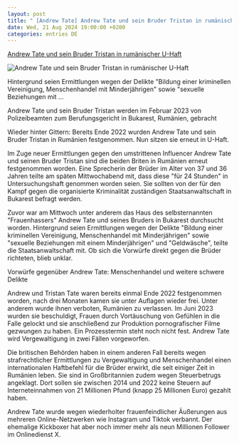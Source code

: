 ```yaml
---
layout: post
title: " [Andrew Tate] Andrew Tate und sein Bruder Tristan in rumänischer U-Haft"
date: Wed, 21 Aug 2024 19:00:00 +0200
categories: entries DE
---
```

[Andrew Tate und sein Bruder Tristan in rumänischer U-Haft](https://www.stern.de/panorama/weltgeschehen/andrew-tate-und-sein-bruder-tristan-in-rumaenischer-u-haft-34999622.html)

![Andrew Tate und sein Bruder Tristan in rumänischer U-Haft](https://image.stern.de/34999632/t/Vj/v1/w1440/r1.7778/-/andrew-tate-tristan-tate.jpg)

Hintergrund seien Ermittlungen wegen der Delikte "Bildung einer kriminellen Vereinigung, Menschenhandel mit Minderjährigen" sowie "sexuelle Beziehungen mit ...

Andrew Tate und sein Bruder Tristan werden im Februar 2023 von Polizeibeamten zum Berufungsgericht in Bukarest, Rumänien, gebracht

Wieder hinter Gittern: Bereits Ende 2022 wurden Andrew Tate und sein Bruder Tristan in Rumänien festgenommen. Nun sitzen sie erneut in U-Haft.

Im Zuge neuer Ermittlungen gegen den umstrittenen Influencer Andrew Tate und seinen Bruder Tristan sind die beiden Briten in Rumänien erneut festgenommen worden. Eine Sprecherin der Brüder im Alter von 37 und 36 Jahren teilte am späten Mittwochabend mit, dass diese "für 24 Stunden" in Untersuchungshaft genommen worden seien. Sie sollten von der für den Kampf gegen die organisierte Kriminalität zuständigen Staatsanwaltschaft in Bukarest befragt werden.

Zuvor war am Mittwoch unter anderem das Haus des selbsternannten "Frauenhassers" Andrew Tate und seines Bruders in Bukarest durchsucht worden. Hintergrund seien Ermittlungen wegen der Delikte "Bildung einer kriminellen Vereinigung, Menschenhandel mit Minderjährigen" sowie "sexuelle Beziehungen mit einem Minderjährigen" und "Geldwäsche", teilte die Staatsanwaltschaft mit. Ob sich die Vorwürfe direkt gegen die Brüder richteten, blieb unklar.

Vorwürfe gegenüber Andrew Tate: Menschenhandel und weitere schwere Delikte

Andrew und Tristan Tate waren bereits einmal Ende 2022 festgenommen worden, nach drei Monaten kamen sie unter Auflagen wieder frei. Unter anderem wurde ihnen verboten, Rumänien zu verlassen. Im Juni 2023 wurden sie beschuldigt, Frauen durch Vortäuschung von Gefühlen in die Falle gelockt und sie anschließend zur Produktion pornografischer Filme gezwungen zu haben. Ein Prozesstermin steht noch nicht fest. Andrew Tate wird Vergewaltigung in zwei Fällen vorgeworfen.

Die britischen Behörden haben in einem anderen Fall bereits wegen strafrechtlicher Ermittlungen zu Vergewaltigung und Menschenhandel einen internationalen Haftbefehl für die Brüder erwirkt, die seit einiger Zeit in Rumänien leben. Sie sind in Großbritannien zudem wegen Steuerbetrugs angeklagt. Dort sollen sie zwischen 2014 und 2022 keine Steuern auf Interneteinnahmen von 21 Millionen Pfund (knapp 25 Millionen Euro) gezahlt haben.

Andrew Tate wurde wegen wiederholter frauenfeindlicher Äußerungen aus mehreren Online-Netzwerken wie Instagram und Tiktok verbannt. Der ehemalige Kickboxer hat aber noch immer mehr als neun Millionen Follower im Onlinedienst X.

